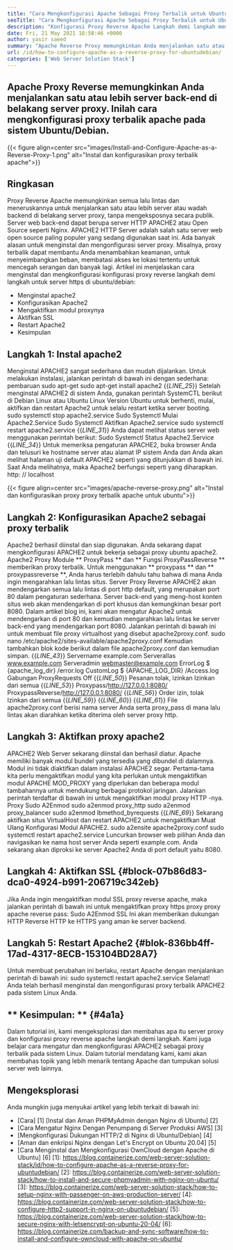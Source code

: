 ```yaml
---
title: "Cara Mengkonfigurasi Apache Sebagai Proxy Terbalik untuk Ubuntu/Debian" 
seoTitle: "Cara Mengkonfigurasi Apache Sebagai Proxy Terbalik untuk Ubuntu/Debian" 
description: "Konfigurasi Proxy Reverse Apache Langkah demi langkah memungkinkan Anda menjalankan satu atau lebih server ujung belakang di belakang server proxy dengan mod_proxy di Ubuntu/Debian Linux." 
date: Fri, 21 May 2021 18:58:46 +0000
author: yasir saeed
summary: "Apache Reverse Proxy memungkinkan Anda menjalankan satu atau lebih server back-end di belakang server proxy. Inilah cara mengkonfigurasi proxy terbalik apache pada sistem Ubuntu/Debian." 
url: /id/how-to-configure-apache-as-a-reverse-proxy-for-ubuntudebian/
categories: ['Web Server Solution Stack']
---
```


## Apache Proxy Reverse memungkinkan Anda menjalankan satu atau lebih server back-end di belakang server proxy. Inilah cara mengkonfigurasi proxy terbalik apache pada sistem Ubuntu/Debian.

{{< figure align=center src="images/Install-and-Configure-Apache-as-a-Reverse-Proxy-1.png" alt="Instal dan konfigurasikan proxy terbalik apache">}}


## **Ringkasan**
Proxy Reverse Apache memungkinkan semua lalu lintas dan meneruskannya untuk menjalankan satu atau lebih server atau wadah backend di belakang server proxy, tanpa mengeksposnya secara publik. Server web back-end dapat berupa server HTTP APACHE2 atau Open Source seperti Nginx. APACHE2 HTTP Server adalah salah satu server web open source paling populer yang sedang digunakan saat ini.
Ada banyak alasan untuk menginstal dan mengonfigurasi server proxy. Misalnya, proxy terbalik dapat membantu Anda menambahkan keamanan, untuk menyeimbangkan beban, membatasi akses ke lokasi tertentu untuk mencegah serangan dan banyak lagi. Artikel ini menjelaskan cara menginstal dan mengkonfigurasi konfigurasi proxy reverse langkah demi langkah untuk server https di ubuntu/debian:
  * Menginstal apache2
  * Konfigurasikan Apache2
  * Mengaktifkan modul proxynya
  * Aktifkan SSL
  * Restart Apache2
  * Kesimpulan

## Langkah 1: Instal apache2
Menginstal APACHE2 sangat sederhana dan mudah dijalankan. Untuk melakukan instalasi, jalankan perintah di bawah ini dengan sederhana:
pembaruan sudo apt-get
sudo apt-get install apache2
{{_LINE_25_}}
Setelah menginstal APACHE2 di sistem Anda, gunakan perintah SystemCTL berikut di Debian Linux atau Ubuntu Linux Version Ubuntu untuk berhenti, mulai, aktifkan dan restart Apache2 untuk selalu restart ketika server booting.
sudo systemctl stop apache2.service
Sudo Systemctl Mulai Apache2.Service
Sudo Systemctl Aktifkan Apache2.service
sudo systemctl restart apache2.service
{{_LINE_31_}}
Anda dapat melihat status server web menggunakan perintah berikut:
Sudo Systemctl Status Apache2.Service
{{_LINE_34_}}
Untuk memeriksa pengaturan APACHE2, buka browser Anda dan telusuri ke hostname server atau alamat IP sistem Anda dan Anda akan melihat halaman uji default APACHE2 seperti yang ditunjukkan di bawah ini. Saat Anda melihatnya, maka Apache2 berfungsi seperti yang diharapkan. http: // localhost

{{< figure align=center src="images/apache-reverse-proxy.png" alt="Instal dan konfigurasikan proxy proxy terbalik apache untuk ubuntu">}}


## Langkah 2: Konfigurasikan Apache2 sebagai proxy terbalik
Apache2 berhasil diinstal dan siap digunakan. Anda sekarang dapat mengkonfigurasi APACHE2 untuk bekerja sebagai proxy ubuntu apache2. Apache2 Proxy Module ** ProxyPass ** dan ** Fungsi ProxyPassReverse ** memberikan proxy terbalik. Untuk menggunakan ** proxypass ** dan ** proxypassreverse **, Anda harus terlebih dahulu tahu bahwa di mana Anda ingin mengarahkan lalu lintas situs.
Server Proxy Reverse APACHE2 akan mendengarkan semua lalu lintas di port http default, yang merupakan port 80 dalam pengaturan sederhana. Server back-end yang meng-host konten situs web akan mendengarkan di port khusus dan kemungkinan besar port 8080.
Dalam artikel blog ini, kami akan mengatur Apache2 untuk mendengarkan di port 80 dan kemudian mengarahkan lalu lintas ke server back-end yang mendengarkan port 8080. Jalankan perintah di bawah ini untuk membuat file proxy virtualhost yang disebut apache2proxy.conf.
sudo nano /etc/apache2/sites-available/apache2proxy.conf
Kemudian tambahkan blok kode berikut dalam file apache2proxy.conf dan kemudian simpan.
{{_LINE_43_}}
        Servername example.com
        ServeralIas www.example.com
        Serveradmin webmaster@example.com
        ErrorLog $ {apache_log_dir} /error.log
        CustomLog $ {APACHE_LOG_DIR} /Access.log Gabungan
        ProxyRequests Off
{{_LINE_50_}}
          Pesanan tolak, izinkan
          Izinkan dari semua
{{_LINE_53_}}
        Proxypass/http://127.0.0.1:8080/
        ProxypassReverse/http://127.0.0.1:8080/
{{_LINE_56_}}
          Order izin, tolak
          Izinkan dari semua
{{_LINE_59_}}
{{_LINE_60_}}
{{_LINE_61_}}
File apache2proxy.conf berisi nama server Anda serta proxy_pass di mana lalu lintas akan diarahkan ketika diterima oleh server proxy http.

## Langkah 3: Aktifkan proxy apache2
APACHE2 Web Server sekarang diinstal dan berhasil diatur. Apache memiliki banyak modul bundel yang tersedia yang dibundel di dalamnya. Modul ini tidak diaktifkan dalam instalasi APACHE2 segar. Pertama-tama kita perlu mengaktifkan modul yang kita perlukan untuk mengaktifkan modul APACHE MOD_PROXY yang diperlukan dan beberapa modul tambahannya untuk mendukung berbagai protokol jaringan. Jalankan perintah terdaftar di bawah ini untuk mengaktifkan modul proxy HTTP -nya.
Proxy Sudo A2Enmod
sudo a2enmod proxy_http
sudo a2enmod proxy_balancer
sudo a2enmod lbmethod_byrequests
{{_LINE_69_}}
Sekarang aktifkan situs VirtualHost dan restart APACHE2 untuk mengaktifkan Muat Ulang Konfigurasi Modul APACHE2.
sudo a2ensite apache2proxy.conf
sudo systemctl restart apache2.service
Luncurkan browser web pilihan Anda dan navigasikan ke nama host server Anda seperti example.com. Anda sekarang akan diproksi ke server Apache2 Anda di port default yaitu 8080.

## Langkah 4: Aktifkan SSL {#block-07b86d83-dca0-4924-b991-206719c342eb}
Jika Anda ingin mengaktifkan modul SSL proxy reverse apache, maka jalankan perintah di bawah ini untuk mengaktifkan proxy https proxy proxy apache reverse pass:
Sudo A2Enmod SSL
Ini akan memberikan dukungan HTTP Reverse HTTP ke HTTPS yang aman ke server backend.

## Langkah 5: Restart Apache2 {#blok-836bb4ff-17ad-4317-8ECB-153104BD28A7}
Untuk membuat perubahan ini berlaku, restart Apache dengan menjalankan perintah di bawah ini:
sudo systemctl restart apache2.service
Selamat! Anda telah berhasil menginstal dan mengonfigurasi proxy terbalik APACHE2 pada sistem Linux Anda.

## ** Kesimpulan: ** {#4a1a}
Dalam tutorial ini, kami mengeksplorasi dan membahas apa itu server proxy dan konfigurasi proxy reverse apache langkah demi langkah. Kami juga belajar cara mengatur dan mengkonfigurasi APACHE2 sebagai proxy terbalik pada sistem Linux. Dalam tutorial mendatang kami, kami akan membahas topik yang lebih menarik tentang Apache dan tumpukan solusi server web lainnya.

## Mengeksplorasi
Anda mungkin juga menyukai artikel yang lebih terkait di bawah ini:
  * [Cara] [1] [Instal dan Aman PHPMyAdmin dengan Nginx di Ubuntu] [2]
  * [Cara Mengatur Nginx Dengan Penumpang di Server Produksi AWS] [3]
  * [Mengkonfigurasi Dukungan HTTP/2 di Nginx di Ubuntu/Debian] [4]
  * [Aman dan enkripsi Nginx dengan Let's Encrypt on Ubuntu 20.04] [5]
  * [Cara Menginstal dan Mengkonfigurasi OwnCloud dengan Apache di Ubuntu] [6]
[1]: https://blog.containerize.com/web-server-solution-stack/id/how-to-configure-apache-as-a-reverse-proxy-for-ubuntudebian/
[2]: https://blog.containerize.com/web-server-solution-stack/how-to-install-and-secure-phpmyadmin-with-nginx-on-ubuntu/
[3]: https://blog.containerize.com/web-server-solution-stack/how-to-setup-nginx-with-passenger-on-aws-production-server/
[4]: https://blog.containerize.com/web-server-solution-stack/how-to-configure-http2-support-in-nginx-on-ubuntudebian/
[5]: https://blog.containerize.com/web-server-solution-stack/how-to-secure-nginx-with-letsencrypt-on-ubuntu-20-04/
[6]: https://blog.containerize.com/backup-and-sync-software/how-to-install-and-configure-owncloud-with-apache-on-ubuntu/
